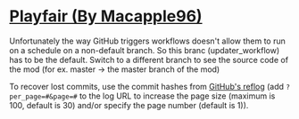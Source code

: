 # [Playfair (By Macapple96)](https://github.com/Macapple96/Playfair)

Unfortunately the way GitHub triggers workflows doesn't allow them to run on a schedule on a non-default branch. So this branc (updater_workflow) has to be the default. Switch to a different branch to see the source code of the mod (for ex. master -> the master branch of the mod)

To recover lost commits, use the commit hashes from [GitHub's reflog](https://api.github.com/repos/KtaneModules/Playfair-Macapple96/events) (add `?per_page=#&page=#` to the log URL to increase the page size (maximum is 100, default is 30) and/or specify the page number (default is 1)).
